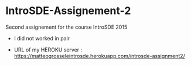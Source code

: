 # IntroSDE-Assignement-2
Second assignement for the course IntroSDE 2015 

- I did not worked in pair

- URL of my HEROKU server : https://matteogrosseleintrosde.herokuapp.com/introsde-assignment2/


